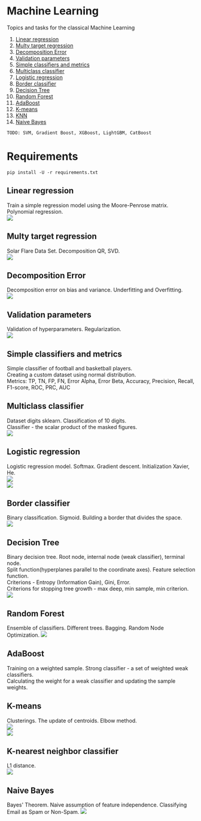 # Machine Learning
Topics and tasks for the classical Machine Learning

1. [Linear regression](https://github.com/Vlad15lav/Machine-Learning/tree/main/LinearRegression)
2. [Multy target regression](https://github.com/Vlad15lav/Machine-Learning/tree/main/MultyTargetRegression)
3. [Decomposition Error](https://github.com/Vlad15lav/Machine-Learning/tree/main/DecompositionError)
4. [Validation parameters](https://github.com/Vlad15lav/Machine-Learning/tree/main/RegressionValidation)
5. [Simple classifiers and metrics](https://github.com/Vlad15lav/Machine-Learning/tree/main/SimpleClassifier)
6. [Multiclass classifier](https://github.com/Vlad15lav/Machine-Learning/tree/main/MulticlassClassifier)
7. [Logistic regression](https://github.com/Vlad15lav/Machine-Learning/tree/main/LogisticRegression)
8. [Border classifier](https://github.com/Vlad15lav/Machine-Learning/tree/main/BorderClassifier)
9. [Decision Tree](https://github.com/Vlad15lav/Machine-Learning/tree/main/DecisionTree)
10. [Random Forest](https://github.com/Vlad15lav/Machine-Learning/tree/main/RandomForest)
11. [AdaBoost](https://github.com/Vlad15lav/Machine-Learning/tree/main/AdaBoost)
12. [K-means](https://github.com/Vlad15lav/Machine-Learning/tree/main/K-means)
13. [KNN](https://github.com/Vlad15lav/Machine-Learning/tree/main/KNN)
14. [Naive Bayes]()

` TODO: SVM, Gradient Boost, XGBoost, LightGBM, CatBoost `

# Requirements
```
pip install -U -r requirements.txt
```

## Linear regression
Train a simple regression model using the Moore-Penrose matrix. Polynomial regression.</br>
![](/LinearRegression/dataset.png)
## Multy target regression
Solar Flare Data Set. Decomposition QR, SVD.</br>
![](/MultyTargetRegression/solarflare.jpg)
## Decomposition Error
Decomposition error on bias and variance. Underfitting and Overfitting.</br>
![](/DecompositionError/decomp.png)
## Validation parameters
Validation of hyperparameters. Regularization.</br>
![](/RegressionValidation/training.png)
## Simple classifiers and metrics
Simple classifier of football and basketball players.</br>
Creating a custom dataset using normal distribution.</br>
Metrics: TP, TN, FP, FN, Error Alpha, Error Beta, Accuracy, Precision, Recall, F1-score, ROC, PRC, AUC
## Multiclass classifier
Dataset digits sklearn. Classification of 10 digits. </br>
Classifier - the scalar product of the masked figures.</br>
![](/MulticlassClassifier/digits.png)
## Logistic regression
Logistic regression model. Softmax. Gradient descent. Initialization Xavier, He.</br>
![](/LogisticRegression/GradientDescent.png)</br>
![](/LogisticRegression/train.gif)
## Border classifier
Binary classification. Sigmoid. Building a border that divides the space.</br>
![](/BorderClassifier/classifier.png)
## Decision Tree
Binary decision tree. Root node, internal node (weak classifier), terminal node.</br>
Split function(hyperplanes parallel to the coordinate axes). Feature selection function.</br>
Criterions - Entropy (Information Gain), Gini, Error.</br>
Criterions for stopping tree growth - max deep, min sample, min criterion.</br>
![](/DecisionTree/ExampleTree.png)
## Random Forest
Ensemble of classifiers. Different trees. Bagging. Random Node Optimization.
![](/RandomForest/ExampleRandomForest.png)
## AdaBoost
Training on a weighted sample. Strong classifier - a set of weighted weak classifiers.</br>
Calculating the weight for a weak classifier and updating the sample weights.</br>
## K-means
Clusterings. The update of centroids. Elbow method.</br>
![](/K-means/eblowmethod.png)</br>
![](/K-means/training.png)
## K-nearest neighbor classifier
L1 distance.</br>
![](/KNN/knn.png)
## Naive Bayes
Bayes' Theorem. Naive assumption of feature independence. Classifying Email as Spam or Non-Spam.
![](/NaiveBayes/naive-bayes.png)
